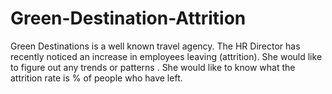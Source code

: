 # Green-Destination-Attrition
Green Destinations is a well known travel agency. The HR Director has recently noticed an increase in employees leaving (attrition). She would like to figure out any trends or patterns . She would like to know what the attrition rate is % of people who have left. 
